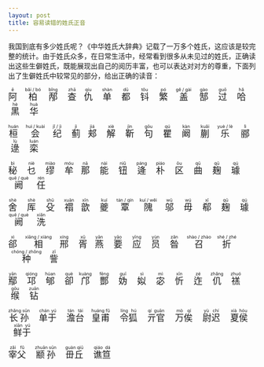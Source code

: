 ```yaml
---
layout: post
title: 容易读错的姓氏正音
---
```


我国到底有多少姓氏呢？《中华姓氏大辞典》记载了一万多个姓氏，这应该是较完整的统计。由于姓氏众多，在日常生活中，经常看到很多从未见过的姓氏，正确读出这些生僻姓氏，既能展现出自己的阅历丰富，也可以表达对对方的尊重，下面列出了生僻姓氏中较常见的部分，给出正确的读音：

<p align="left"><span style="font-size: 18px;"><ruby>阿<rp>(</rp><rt>ē</rt><rp>)</rp></ruby>&nbsp; &nbsp;&nbsp;<ruby>柏<rp>(</rp><rt>bǎi / bó</rt><rp>)</rp></ruby>&nbsp; &nbsp;&nbsp;<ruby>邴<rp>(</rp><rt>bǐng</rt><rp>)</rp></ruby>&nbsp; &nbsp;&nbsp;<ruby>查<rp>(</rp><rt>zhā</rt><rp>)</rp></ruby>&nbsp; &nbsp;<ruby>仇<rp>(</rp><rt>qíu</rt><rp>)</rp></ruby>&nbsp; &nbsp;&nbsp;<ruby>单<rp>(</rp><rt>shàn</rt><rp>)</rp></ruby>&nbsp; &nbsp;&nbsp;<ruby>都<rp>(</rp><rt>dū</rt><rp>)</rp></ruby>&nbsp; &nbsp;&nbsp;<ruby>钭<rp>(</rp><rt>tǒu</rt><rp>)</rp></ruby>&nbsp; &nbsp;&nbsp;<ruby>繁<rp>(</rp><rt>pó</rt><rp>)</rp></ruby>&nbsp; &nbsp;&nbsp;<ruby>盖<rp>(</rp><rt>gě / gài</rt><rp>)</rp></ruby>&nbsp; &nbsp;&nbsp;<ruby>郜<rp>(</rp><rt>gào</rt><rp>)</rp></ruby>&nbsp; &nbsp;&nbsp;<ruby>过<rp>(</rp><rt>guō</rt><rp>)</rp></ruby>&nbsp; &nbsp;&nbsp;<ruby>哈<rp>(</rp><rt>hǎ</rt><rp>)</rp></ruby>&nbsp; &nbsp;<ruby>黑<rp>(</rp><rt>hè</rt><rp>)</rp></ruby>&nbsp; &nbsp;&nbsp;<ruby>华<rp>(</rp><rt>huà</rt><rp>)</rp></ruby></span></p>
<p align="left"><span style="font-size: 18px;"><ruby>桓<rp>(</rp><rt>huán</rt><rp>)</rp></ruby>&nbsp; &nbsp;&nbsp;<ruby>会<rp>(</rp><rt>huì / kuài</rt><rp>)</rp></ruby>&nbsp; &nbsp;&nbsp;<ruby>纪<rp>(</rp><rt>jǐ / jì</rt><rp>)</rp></ruby>&nbsp; &nbsp;&nbsp;<ruby>蓟<rp>(</rp><rt>jì</rt><rp>)</rp></ruby>&nbsp; &nbsp;<ruby>郏<rp>(</rp><rt>jiá</rt><rp>)</rp></ruby>&nbsp; &nbsp;&nbsp;<ruby>解<rp>(</rp><rt>xiè</rt><rp>)</rp></ruby>&nbsp; &nbsp;&nbsp;<ruby>靳<rp>(</rp><rt>jìn</rt><rp>)</rp></ruby>&nbsp; &nbsp;&nbsp;<ruby>句<rp>(</rp><rt>gōu</rt><rp>)</rp></ruby>&nbsp; &nbsp;&nbsp;<ruby>瞿<rp>(</rp><rt>qú</rt><rp>)</rp></ruby>&nbsp; &nbsp;&nbsp;<ruby>阚<rp>(</rp><rt>kàn</rt><rp>)</rp></ruby>&nbsp; &nbsp;&nbsp;<ruby>蒯<rp>(</rp><rt>kuǎi</rt><rp>)</rp></ruby>&nbsp; &nbsp;&nbsp;<ruby>乐<rp>(</rp><rt>yuè / lè</rt><rp>)</rp></ruby>&nbsp; &nbsp;&nbsp;<ruby>郦<rp>(</rp><rt>lì</rt><rp>)</rp></ruby>&nbsp; &nbsp;<ruby>逯<rp>(</rp><rt>lù</rt><rp>)</rp></ruby>&nbsp; &nbsp;&nbsp;<ruby>栾<rp>(</rp><rt>luán</rt><rp>)</rp></ruby></span></p>
<p align="left"><span style="font-size: 18px;"><ruby>秘<rp>(</rp><rt>bì</rt><rp>)</rp></ruby>&nbsp; &nbsp;&nbsp;<ruby>乜<rp>(</rp><rt>niè</rt><rp>)</rp></ruby>&nbsp; &nbsp;&nbsp;<ruby>缪<rp>(</rp><rt>miào</rt><rp>)</rp></ruby>&nbsp; &nbsp;&nbsp;<ruby>牟<rp>(</rp><rt>móu</rt><rp>)</rp></ruby>&nbsp; &nbsp;<ruby>那<rp>(</rp><rt>nā</rt><rp>)</rp></ruby>&nbsp; &nbsp;&nbsp;<ruby>能<rp>(</rp><rt>nài</rt><rp>)</rp></ruby>&nbsp; &nbsp;&nbsp;<ruby>钮<rp>(</rp><rt>niǔ</rt><rp>)</rp></ruby>&nbsp; &nbsp;&nbsp;<ruby>逄<rp>(</rp><rt>páng</rt><rp>)</rp></ruby>&nbsp; &nbsp;&nbsp;<ruby>朴<rp>(</rp><rt>piáo</rt><rp>)</rp></ruby>&nbsp; &nbsp;&nbsp;<ruby>区<rp>(</rp><rt>ōu</rt><rp>)</rp></ruby>&nbsp; &nbsp;&nbsp;<ruby>曲<rp>(</rp><rt>qū</rt><rp>)</rp></ruby>&nbsp; &nbsp;&nbsp;<ruby>麹<rp>(</rp><rt>qū</rt><rp>)</rp></ruby>&nbsp; &nbsp;&nbsp;<ruby>璩<rp>(</rp><rt>qú</rt><rp>)</rp></ruby>&nbsp; &nbsp;<ruby>阙<rp>(</rp><rt>quē / què</rt><rp>)</rp></ruby>&nbsp; &nbsp;&nbsp;<ruby>任<rp>(</rp><rt>rén</rt><rp>)</rp></ruby></span></p>
<p align="left"><span style="font-size: 18px;"><ruby>舍<rp>(</rp><rt>shè</rt><rp>)</rp></ruby>&nbsp; &nbsp;&nbsp;<ruby>厍<rp>(</rp><rt>shè</rt><rp>)</rp></ruby>&nbsp; &nbsp;&nbsp;<ruby>殳<rp>(</rp><rt>shū</rt><rp>)</rp></ruby>&nbsp; &nbsp;&nbsp;<ruby>禤<rp>(</rp><rt>xuān</rt><rp>)</rp></ruby>&nbsp; &nbsp;<ruby>歆<rp>(</rp><rt>xīn</rt><rp>)</rp></ruby>&nbsp; &nbsp;&nbsp;<ruby>夔<rp>(</rp><rt>kuí</rt><rp>)</rp></ruby>&nbsp; &nbsp;&nbsp;<ruby>覃<rp>(</rp><rt>tán / qín</rt><rp>)</rp></ruby>&nbsp; &nbsp;&nbsp;<ruby>隗<rp>(</rp><rt>kuí / wěi</rt><rp>)</rp></ruby>&nbsp; &nbsp;&nbsp;<ruby>邬<rp>(</rp><rt>wū</rt><rp>)</rp></ruby>&nbsp; &nbsp;&nbsp;<ruby>毋<rp>(</rp><rt>wú</rt><rp>)</rp></ruby>&nbsp; &nbsp;&nbsp;<ruby>郗<rp>(</rp><rt>xī</rt><rp>)</rp></ruby>&nbsp; &nbsp;&nbsp;<ruby>麹<rp>(</rp><rt>qū</rt><rp>)</rp></ruby>&nbsp; &nbsp;&nbsp;<ruby>璩<rp>(</rp><rt>qú</rt><rp>)</rp></ruby>&nbsp; &nbsp;<ruby>阙<rp>(</rp><rt>quē / què</rt><rp>)</rp></ruby>&nbsp; &nbsp;&nbsp;<ruby>洗<rp>(</rp><rt>xiǎn</rt><rp>)</rp></ruby></span></p>
<p align="left"><span style="font-size: 18px;"><ruby>郤<rp>(</rp><rt>xì</rt><rp>)</rp></ruby>&nbsp; &nbsp;&nbsp;<ruby>相<rp>(</rp><rt>xiāng / xiàng</rt><rp>)</rp></ruby>&nbsp; &nbsp;&nbsp;<ruby>邢<rp>(</rp><rt>xíng</rt><rp>)</rp></ruby>&nbsp; &nbsp;&nbsp;<ruby>胥<rp>(</rp><rt>xū</rt><rp>)</rp></ruby>&nbsp; &nbsp;<ruby>燕<rp>(</rp><rt>yān</rt><rp>)</rp></ruby>&nbsp; &nbsp;&nbsp;<ruby>要<rp>(</rp><rt>yāo</rt><rp>)</rp></ruby>&nbsp; &nbsp;&nbsp;<ruby>应<rp>(</rp><rt>yīng</rt><rp>)</rp></ruby>&nbsp; &nbsp;&nbsp;<ruby>员<rp>(</rp><rt>yùn</rt><rp>)</rp></ruby>&nbsp; &nbsp;&nbsp;<ruby>昝<rp>(</rp><rt>zǎn</rt><rp>)</rp></ruby>&nbsp; &nbsp;&nbsp;<ruby>召<rp>(</rp><rt>shào / zhào</rt><rp>)</rp></ruby>&nbsp; &nbsp;&nbsp;<ruby>折<rp>(</rp><rt>shé / zhé</rt><rp>)</rp></ruby>&nbsp; &nbsp;&nbsp;<ruby>种<rp>(</rp><rt>chóng / zhǒng</rt><rp>)</rp></ruby>&nbsp; &nbsp;&nbsp;<ruby>訾<rp>(</rp><rt>zī</rt><rp>)</rp></ruby></span></p>
<p align="left"><span style="font-size: 18px;"><ruby>鄢<rp>(</rp><rt>yān</rt><rp>)</rp></ruby>&nbsp; &nbsp;&nbsp;<ruby>邛<rp>(</rp><rt>qióng</rt><rp>)</rp></ruby>&nbsp; &nbsp;&nbsp;<ruby>郇<rp>(</rp><rt>húan</rt><rp>)</rp></ruby>&nbsp; &nbsp;&nbsp;<ruby>卻<rp>(</rp><rt>què</rt><rp>)</rp></ruby>&nbsp; &nbsp;<ruby>邝<rp>(</rp><rt>kuàng</rt><rp>)</rp></ruby>&nbsp; &nbsp;&nbsp;<ruby>酆<rp>(</rp><rt>fēng</rt><rp>)</rp></ruby>&nbsp; &nbsp;&nbsp;<ruby>妫<rp>(</rp><rt>guī</rt><rp>)</rp></ruby>&nbsp; &nbsp;&nbsp;<ruby>姒<rp>(</rp><rt>sì</rt><rp>)</rp></ruby>&nbsp; &nbsp;&nbsp;<ruby>宓<rp>(</rp><rt>mì</rt><rp>)</rp></ruby>&nbsp; &nbsp;&nbsp;<ruby>忻<rp>(</rp><rt>xīn</rt><rp>)</rp></ruby>&nbsp; &nbsp;&nbsp;<ruby>迮<rp>(</rp><rt>zé</rt><rp>)</rp></ruby>&nbsp; &nbsp;&nbsp;<ruby>仉<rp>(</rp><rt>zhǎng</rt><rp>)</rp></ruby>&nbsp; &nbsp;&nbsp;<ruby>禚<rp>(</rp><rt>zhuó</rt><rp>)</rp></ruby>&nbsp; &nbsp;<ruby>缑<rp>(</rp><rt>gōu</rt><rp>)</rp></ruby>&nbsp; &nbsp;&nbsp;<ruby>钻<rp>(</rp><rt>zuān</rt><rp>)</rp></ruby></span></p>
<p align="left"><span style="font-size: 18px;"><ruby>长孙<rp>(</rp><rt>zhǎng sūn</rt><rp>)</rp></ruby>&nbsp; &nbsp;&nbsp;<ruby>单于<rp>(</rp><rt>chán yú</rt><rp>)</rp></ruby>&nbsp; &nbsp;&nbsp;<ruby>澹台<rp>(</rp><rt>tán tái</rt><rp>)</rp></ruby>&nbsp; &nbsp;<ruby>皇甫<rp>(</rp><rt>huáng fǔ</rt><rp>)</rp></ruby>&nbsp; &nbsp;&nbsp;<ruby>令狐<rp>(</rp><rt>líng hú</rt><rp>)</rp></ruby>&nbsp; &nbsp;&nbsp;<ruby>亓官<rp>(</rp><rt>qí guān</rt><rp>)</rp></ruby>&nbsp; &nbsp;&nbsp;<ruby>万俟<rp>(</rp><rt>mò qí</rt><rp>)</rp></ruby>&nbsp; &nbsp;&nbsp;<ruby>尉迟<rp>(</rp><rt>yù chí</rt><rp>)</rp></ruby>&nbsp; &nbsp;&nbsp;<ruby>夏侯<rp>(</rp><rt>xià hóu</rt><rp>)</rp></ruby>&nbsp; &nbsp;&nbsp;<ruby>鲜于<rp>(</rp><rt>xiān yú</rt><rp>)</rp></ruby></span></p>
<p align="left"><span style="font-size: 18px;"><ruby>宰父<rp>(</rp><rt>zǎi fǔ</rt><rp>)</rp></ruby>&nbsp; &nbsp;&nbsp;<ruby>颛孙<rp>(</rp><rt>zhuān sūn</rt><rp>)</rp></ruby>&nbsp; &nbsp;&nbsp;<ruby>毌丘<rp>(</rp><rt>guàn qiū</rt><rp>)</rp></ruby>&nbsp; &nbsp;&nbsp;<ruby>谯笪<rp>(</rp><rt>qiáo dá</rt><rp>)</rp></ruby></span></p>